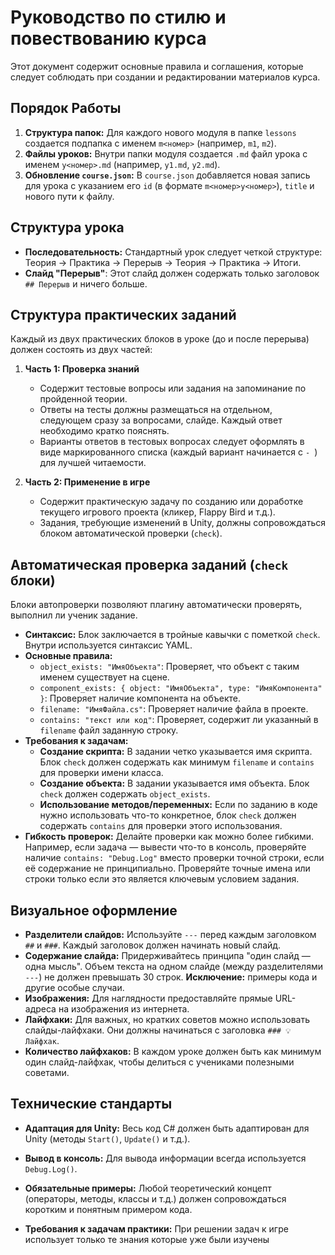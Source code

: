 # Руководство по стилю и повествованию курса

Этот документ содержит основные правила и соглашения, которые следует соблюдать при создании и редактировании материалов курса.

## Порядок Работы

1.  **Структура папок:** Для каждого нового модуля в папке `lessons` создается подпапка с именем `m<номер>` (например, `m1`, `m2`).
2.  **Файлы уроков:** Внутри папки модуля создается `.md` файл урока с именем `y<номер>.md` (например, `y1.md`, `y2.md`).
3.  **Обновление `course.json`:** В `course.json` добавляется новая запись для урока с указанием его `id` (в формате `m<номер>y<номер>`), `title` и нового пути к файлу.

## Структура урока

- **Последовательность:** Стандартный урок следует четкой структуре: Теория → Практика → Перерыв → Теория → Практика → Итоги.
- **Слайд "Перерыв"**: Этот слайд должен содержать только заголовок `## Перерыв` и ничего больше.

## Структура практических заданий

Каждый из двух практических блоков в уроке (до и после перерыва) должен состоять из двух частей:

1.  **Часть 1: Проверка знаний**
    - Содержит тестовые вопросы или задания на запоминание по пройденной теории.
    - Ответы на тесты должны размещаться на отдельном, следующем сразу за вопросами, слайде. Каждый ответ необходимо кратко пояснять.
    - Варианты ответов в тестовых вопросах следует оформлять в виде маркированного списка (каждый вариант начинается с `- `) для лучшей читаемости.

2.  **Часть 2: Применение в игре**
    - Содержит практическую задачу по созданию или доработке текущего игрового проекта (кликер, Flappy Bird и т.д.).
    - Задания, требующие изменений в Unity, должны сопровождаться блоком автоматической проверки (`check`).

## Автоматическая проверка заданий (`check` блоки)

Блоки автопроверки позволяют плагину автоматически проверять, выполнил ли ученик задание.

- **Синтаксис:** Блок заключается в тройные кавычки с пометкой `check`. Внутри используется синтаксис YAML.
- **Основные правила:**
    - `object_exists: "ИмяОбъекта"`: Проверяет, что объект с таким именем существует на сцене.
    - `component_exists: { object: "ИмяОбъекта", type: "ИмяКомпонента" }`: Проверяет наличие компонента на объекте.
    - `filename: "ИмяФайла.cs"`: Проверяет наличие файла в проекте.
    - `contains: "текст или код"`: Проверяет, содержит ли указанный в `filename` файл заданную строку.
- **Требования к задачам:**
    - **Создание скрипта:** В задании четко указывается имя скрипта. Блок `check` должен содержать как минимум `filename` и `contains` для проверки имени класса.
    - **Создание объекта:** В задании указывается имя объекта. Блок `check` должен содержать `object_exists`.
    - **Использование методов/переменных:** Если по заданию в коде нужно использовать что-то конкретное, блок `check` должен содержать `contains` для проверки этого использования.
- **Гибкость проверок:** Делайте проверки как можно более гибкими. Например, если задача — вывести что-то в консоль, проверяйте наличие `contains: "Debug.Log"` вместо проверки точной строки, если её содержание не принципиально. Проверяйте точные имена или строки только если это является ключевым условием задания.

## Визуальное оформление

- **Разделители слайдов:** Используйте `---` перед каждым заголовком `##` и `###`. Каждый заголовок должен начинать новый слайд.
- **Содержание слайда:** Придерживайтесь принципа "один слайд — одна мысль". Объем текста на одном слайде (между разделителями `---`) не должен превышать 30 строк. **Исключение:** примеры кода и другие особые случаи.
- **Изображения:** Для наглядности предоставляйте прямые URL-адреса на изображения из интернета.
- **Лайфхаки:** Для важных, но кратких советов можно использовать слайды-лайфхаки. Они должны начинаться с заголовка `### 💡 Лайфхак`.
- **Количество лайфхаков:** В каждом уроке должен быть как минимум один слайд-лайфхак, чтобы делиться с учениками полезными советами.

## Технические стандарты

- **Адаптация для Unity:** Весь код C# должен быть адаптирован для Unity (методы `Start()`, `Update()` и т.д.).
- **Вывод в консоль:** Для вывода информации всегда используется `Debug.Log()`.
- **Обязательные примеры:** Любой теоретический концепт (операторы, методы, классы и т.д.) должен сопровождаться коротким и понятным примером кода.

- **Требования к задачам практики:** При решении задач к игре использует только те знания которые уже были изучены